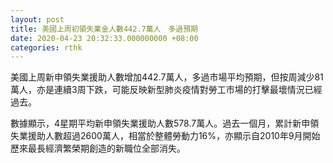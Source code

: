 ```yaml
---
layout: post
title: 美國上周初領失業金人數442.7萬人　多過預期
date: 2020-04-23 20:32:33.000000000 +08:00
categories: rthk
---
```


美國上周新申領失業援助人數增加442.7萬人，多過市場平均預期，但按周減少81萬人，亦是連續3周下跌，可能反映新型肺炎疫情對勞工市場的打擊最壞情況已經過去。

數據顯示，4星期平均新申領失業援助人數578.7萬人。過去一個月，累計新申領失業援助人數超過2600萬人，相當於整體勞動力16%，亦顯示自2010年9月開始歷來最長經濟繁榮期創造的新職位全部消失。
